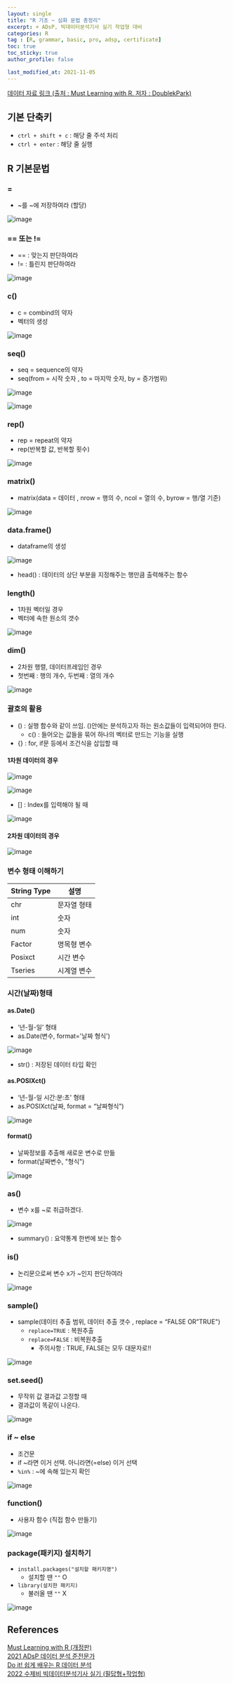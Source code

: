 ```yaml
---
layout: single
title: "R 기초 ~ 심화 문법 총정리"
excerpt: + ADsP, 빅데이터분석기사 실기 작업형 대비
categories: R
tag : [R, grammar, basic, pro, adsp, certificate]
toc: true
toc_sticky: true
author_profile: false

last_modified_at: 2021-11-05
---
```


[데이터 자료 링크 (출처 : Must Learning with R. 저자 : DoublekPark)](https://www.dropbox.com/sh/vtqlvrgdts2yfez/AAD_cd49dBcvgBNdz-C-A6TFa?dl=0)

## 기본 단축키 
- `ctrl + shift + c` : 해당 줄 주석 처리
- `ctrl + enter` : 해당 줄 실행


## R 기본문법
### =
- ~를 ~에 저장하여라 (할당)

![image](https://user-images.githubusercontent.com/78655692/140599832-4b217c79-78b1-4108-80d9-f6cb97d7b027.png)

### == 또는 !=
- == : 맞는지 판단하여라
- != : 틀린지 판단하여라

![image](https://user-images.githubusercontent.com/78655692/140600290-53ddd9cd-edfa-4007-90d6-1f581a43ef0e.png)

### c()
- c = combind의 약자
- 벡터의 생성 

![image](https://user-images.githubusercontent.com/78655692/140600214-e213c625-3a71-4b64-a2cd-dbac40eaa4cf.png)

### seq()
- seq = sequence의 약자
- seq(from = 시작 숫자 , to = 마지막 숫자, by = 증가범위)

![image](https://user-images.githubusercontent.com/78655692/140600249-5edf8ff0-ff59-47cf-af6a-cf6f451d87e4.png)

![image](https://user-images.githubusercontent.com/78655692/140600384-01848a0a-36b8-411e-98c7-24ccc68631c7.png)


### rep()
- rep = repeat의 약자
- rep(반복할 값, 반복할 횟수)

![image](https://user-images.githubusercontent.com/78655692/140600401-cd0a31a5-1f42-4c1b-a62e-2e001078823c.png)


### matrix()
- matrix(data = 데이터 , nrow = 행의 수, ncol = 열의 수, byrow = 행/열 기준)

![image](https://user-images.githubusercontent.com/78655692/140600476-324b8339-8ba7-4674-ac43-fb79f29bf61a.png)

### data.frame()
- dataframe의 생성

![image](https://user-images.githubusercontent.com/78655692/140600808-77521ee7-6ff2-42f7-b804-93253a8c1672.png)

+ head() : 데이터의 상단 부분을 지정해주는 행만큼 출력해주는 함수

### length()
- 1차원 벡터일 경우
- 벡터에 속한 원소의 갯수

![image](https://user-images.githubusercontent.com/78655692/140600917-ad66c993-49b3-44f9-bb6a-f267d592458b.png)

### dim() 
- 2차원 행렬, 데이터프레임인 경우
- 첫번째 : 행의 개수, 두번째 : 열의 개수

![image](https://user-images.githubusercontent.com/78655692/140600952-da5ff223-6640-4d06-8ee5-e3feb699b7f5.png)

### 괄호의 활용
- () : 실행 함수와 같이 쓰임. ()안에는 분석하고자 하는 원소값들이 입력되어야 한다.
  - c() : 들어오는 값들을 묶어 하나의 벡터로 만드는 기능을 실행
- \{\} : for, if문 등에서 조건식을 삽입할 때

#### 1차원 데이터의 경우
![image](https://user-images.githubusercontent.com/78655692/140601094-6002fc95-d9c0-485c-a0cd-f2e60bcd9436.png)

![image](https://user-images.githubusercontent.com/78655692/140601141-c2f15d1a-417f-4ec5-b27c-7842a410d038.png)

- \[\] : Index를 입력해야 될 때

![image](https://user-images.githubusercontent.com/78655692/140601192-d99cd9cd-7f82-4384-9c27-af24b386f672.png)

#### 2차원 데이터의 경우

![image](https://user-images.githubusercontent.com/78655692/140601268-b940387a-15b6-4b05-9271-0fa71d5bf3fc.png)

### 변수 형태 이해하기

|String Type|설명|
|---|---|
|chr | 문자열 형태|
|int | 숫자|
|num | 숫자|
|Factor | 명목형 변수|
|Posixct | 시간 변수|
|Tseries | 시계열 변수|

### 시간(날짜)형태
#### as.Date()
- ‘년-월-일’ 형태
- as.Date(변수, format='날짜 형식')

![image](https://user-images.githubusercontent.com/78655692/140601480-e095d17f-2afb-47b8-b79d-7256c22e7b62.png)

- str() : 저장된 데이터 타입 확인
#### as.POSIXct()
- ‘년-월-일 시간:분:초' 형태
- as.POSIXct(날짜, format = “날짜형식”)

![image](https://user-images.githubusercontent.com/78655692/140601645-b2c8d183-2927-4ca2-86cf-bfcf3121c833.png)

#### format()
- 날짜정보를 추출해 새로운 변수로 만듦
- format(날짜변수, "형식")

![image](https://user-images.githubusercontent.com/78655692/140601665-b69c5fe1-3035-432c-a7d3-eab0bf704877.png)

### as()
- 변수 x를 ~로 취급하겠다.

![image](https://user-images.githubusercontent.com/78655692/140601732-36aee5ab-b0f4-4655-974e-b07aae8c61f3.png)

- summary() : 요약통계 한번에 보는 함수

### is()
- 논리문으로써 변수 x가 ~인지 판단하여라

![image](https://user-images.githubusercontent.com/78655692/140601808-2956a66c-7cc7-4d08-9375-1f6a02d126c9.png)

### sample()
- sample(데이터 추출 범위, 데이터 추출 갯수 , replace = “FALSE OR”TRUE")
  - `replace=TRUE` : 복원추출 
  - `replace=FALSE` : 비복원추출
    - 주의사항 : TRUE, FALSE는 모두 대문자로!! 

![image](https://user-images.githubusercontent.com/78655692/140601885-356b4494-2c1c-476c-8008-cf2ff43335d6.png)

### set.seed()
- 무작위 값 결과값 고정할 때
- 결과값이 똑같이 나온다.

![image](https://user-images.githubusercontent.com/78655692/140601918-8e70869a-4d77-485f-b5bf-6be515f73b11.png)

### if ~ else
- 조건문
- if ~라면 이거 선택. 아니라면(=else) 이거 선택
- `%in%` : ~에 속해 있는지 확인

![image](https://user-images.githubusercontent.com/78655692/140601984-bf276c40-c90e-4a84-a50c-a09d77904295.png)

### function() 
- 사용자 함수 (직접 함수 만들기)

![image](https://user-images.githubusercontent.com/78655692/140602035-b6aa408b-8f42-4136-904c-85f0f5d765c9.png)

### package(패키지) 설치하기
- `install.packages("설치할 패키지명")`
  - 설치할 땐 `""` O
- `library(설치한 패키지)`
  - 불러올 땐 `""` X

![image](https://user-images.githubusercontent.com/78655692/140602188-2a541568-45e8-4bfe-af65-d1968a0a572c.png)






## References
[Must Learning with R (개정판)](https://wikidocs.net/book/4315)  
[2021 ADsP 데이터 분석 준전문가](https://www.aladin.co.kr/shop/wproduct.aspx?ItemId=260287112)  
[Do it! 쉽게 배우는 R 데이터 분석](https://www.aladin.co.kr/shop/wproduct.aspx?ItemId=113509180)  
[2022 수제비 빅데이터분석기사 실기 (필답형+작업형)](https://www.aladin.co.kr/shop/wproduct.aspx?ItemId=281447264)  

